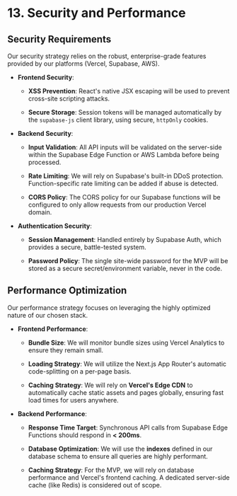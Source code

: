 # 13. Security and Performance

## Security Requirements

Our security strategy relies on the robust, enterprise-grade features provided by our platforms (Vercel, Supabase, AWS).

- **Frontend Security**:
    
    - **XSS Prevention**: React's native JSX escaping will be used to prevent cross-site scripting attacks.
        
    - **Secure Storage**: Session tokens will be managed automatically by the `supabase-js` client library, using secure, `httpOnly` cookies.
        
- **Backend Security**:
    
    - **Input Validation**: All API inputs will be validated on the server-side within the Supabase Edge Function or AWS Lambda before being processed.
        
    - **Rate Limiting**: We will rely on Supabase's built-in DDoS protection. Function-specific rate limiting can be added if abuse is detected.
        
    - **CORS Policy**: The CORS policy for our Supabase functions will be configured to only allow requests from our production Vercel domain.
        
- **Authentication Security**:
    
    - **Session Management**: Handled entirely by Supabase Auth, which provides a secure, battle-tested system.
        
    - **Password Policy**: The single site-wide password for the MVP will be stored as a secure secret/environment variable, never in the code.
        

## Performance Optimization

Our performance strategy focuses on leveraging the highly optimized nature of our chosen stack.

- **Frontend Performance**:
    
    - **Bundle Size**: We will monitor bundle sizes using Vercel Analytics to ensure they remain small.
        
    - **Loading Strategy**: We will utilize the Next.js App Router's automatic code-splitting on a per-page basis.
        
    - **Caching Strategy**: We will rely on **Vercel's Edge CDN** to automatically cache static assets and pages globally, ensuring fast load times for users anywhere.
        
- **Backend Performance**:
    
    - **Response Time Target**: Synchronous API calls from Supabase Edge Functions should respond in **< 200ms**.
        
    - **Database Optimization**: We will use the **indexes** defined in our database schema to ensure all queries are highly performant.
        
    - **Caching Strategy**: For the MVP, we will rely on database performance and Vercel's frontend caching. A dedicated server-side cache (like Redis) is considered out of scope.